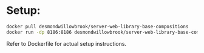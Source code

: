 # Setup:

```bash
docker pull desmondwillowbrook/server-web-library-base-compositions
docker run -dp 8186:8186 desmondwillowbrook/server-web-library-base-compositions
```

Refer to Dockerfile for actual setup instructions.
